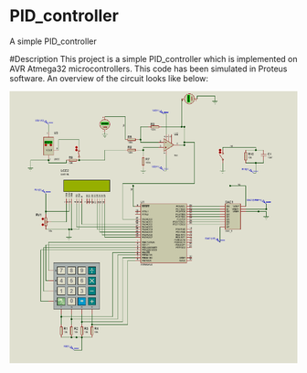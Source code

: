 # PID_controller
A simple PID_controller

#Description
This project is a simple PID_controller which is implemented on AVR Atmega32 microcontrollers. This code has been simulated in Proteus software. An overview of the circuit looks like below:

<img src="/circuit.png">
